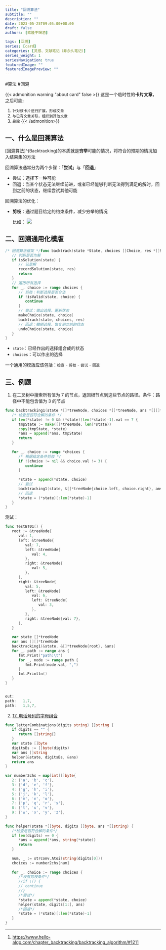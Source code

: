 ```yaml
---
title: "回溯算法"
subtitle: ""
description: ""
date: 2023-05-25T09:05:00+08:00
draft: false
authors: [索隆不喝酒]

tags: [回溯]
series: [card]
categories: [灵感、文献笔记（非永久笔记）]
series_weight: 1
seriesNavigation: true
featuredImage: ""
featuredImagePreview: ""
---
```

<!--more-->
#算法 #回溯

{{< admonition warning "about card" false >}}
这是一个临时性的**卡片文章**，之后可能:
1. `针对该卡片进行扩展，形成文章`
2. `与已有文章关联，组织到其他文章`
3. `删除`
{{< /admonition>}}


## 一、什么是回溯算法

[回溯算法]^(Backtracking)的本质就是**穷举**可能的情况，将符合的预期的情况加入结果集的方法

回溯算法通常分为两个步骤：「**尝试**」与「**回退**」
- 尝试：选择下一种可能
- 回退：当某个状态无法继续前进，或者已经能够判断无法得到满足的解时，回到之前的状态，继续尝试其他可能

回溯算法的优化：
- **剪枝**：通过题目给定的约束条件，减少穷举的情况

	比如：
	![](images/posts/Pasted%20image%2020230525095942.png)

## 二、回溯通用化模版

```go
/* 回溯算法框架 */func backtrack(state *State, choices []Choice, res *[]State) {  
   // 判断是否为解  
   if isSolution(state) {  
      // 记录解  
      recordSolution(state, res)  
      return  
   }  
   // 遍历所有选择  
   for _, choice := range choices {  
      // 剪枝：判断选择是否合法  
      if !isValid(state, choice) {  
         continue  
      }  
      // 尝试：做出选择，更新状态  
      makeChoice(state, choice)  
      backtrack(state, choices, res)  
      // 回退：撤销选择，恢复到之前的状态  
      undoChoice(state, choice)  
   }  
}
```

- `state`：已经作出的选择组合成的状态
- `choices`：可以作出的选择

一个通用的模版应该包括：`检查` - `剪枝` - `尝试` - `回退`

## 三、例题

1. 在二叉树中搜索所有值为 7 的节点，返回根节点到这些节点的路径。条件：路径中不能包含值为 3 的节点

```go
func backtracking1(state *[]*treeNode, choices *[]*treeNode, ans *[][]*treeNode) {  
   /* 检查是否符合解的条件 */   
   if len(*state) != 0 && (*state)[len(*state)-1].val == 7 {  
      tmpState := make([]*treeNode, len(*state))  
      copy(tmpState, *state)  
      *ans = append(*ans, tmpState)  
      return  
   }  
  
   for _, choice := range *choices {  
      /* 根据给定条件剪枝 */      
      if !(choice != nil && choice.val != 3) {  
         continue  
      }  
  
      *state = append(*state, choice)  
      // 尝试  
      backtracking1(state, &[]*treeNode{choice.left, choice.right}, ans)  
      // 回退  
      *state = (*state)[:len(*state)-1]  
   }  
}
```

测试：
```go
func TestBT01() {  
   root := &treeNode{  
      val: 1,  
      left: &treeNode{  
         val: 7,  
         left: &treeNode{  
            val: 4,  
         },  
         right: &treeNode{  
            val: 5,  
         },  
      },  
      right: &treeNode{  
         val: 5,  
         left: &treeNode{  
            val: 6,  
            left: &treeNode{  
               val: 3,  
            },  
         },  
         right: &treeNode{val: 7},  
      },  
   }  
  
   var state []*treeNode  
   var ans [][]*treeNode  
   backtracking1(&state, &[]*treeNode{root}, &ans)  
   for _, path := range ans {  
      fmt.Print("path:\t")  
      for _, node := range path {  
         fmt.Print(node.val, ",")  
      }  
      fmt.Println()  
   }  
}


out:
path:   1,7,
path:   1,5,7,
```

2. [17. 电话号码的字母组合](https://leetcode.cn/problems/letter-combinations-of-a-phone-number/)

```go
func letterCombinations(digits string) []string {  
   if digits == "" {  
      return []string{}  
   }  
   var state []byte  
   digitsBs := []byte(digits)  
   var ans []string  
   helper(&state, digitsBs, &ans)  
   return ans  
}  
  
var number2chs = map[int][]byte{  
   2: {'a', 'b', 'c'},  
   3: {'d', 'e', 'f'},  
   4: {'g', 'h', 'i'},  
   5: {'j', 'k', 'l'},  
   6: {'m', 'n', 'o'},  
   7: {'p', 'q', 'r', 's'},  
   8: {'t', 'u', 'v'},  
   9: {'w', 'x', 'y', 'z'},  
}  
  
func helper(state *[]byte, digits []byte, ans *[]string) {  
   /*检查是否符合解的条件*/  
   if len(digits) == 0 {  
      *ans = append(*ans, string(*state))  
      return  
   }  
  
   num, _ := strconv.Atoi(string(digits[0]))  
   choices := number2chs[num]  
  
   for _, choice := range choices {  
      /*没有剪枝条件*/  
      //if !() {      
      // continue      
      //}  
      /*尝试*/  
      *state = append(*state, choice)  
      helper(state, digits[1:], ans)  
      /*回退*/  
      *state = (*state)[:len(*state)-1]  
   }  
}
```

---
1. https://www.hello-algo.com/chapter_backtracking/backtracking_algorithm/#1211

